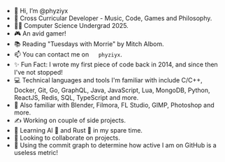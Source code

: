 - 👋 Hi, I’m @phyziyx
- 👀 Cross Curricular Developer - Music, Code, Games and Philosophy.
- 👨‍🎓 Computer Science Undergrad 2025.
- 🎮 An avid gamer!
- 📚 Reading "Tuesdays with Morrie" by Mitch Albom.
- 📫 You can contact me on <img src="https://discord.com/assets/3437c10597c1526c3dbd98c737c2bcae.svg" width="14" height="14"> `phyziyx`.
- ✨ Fun Fact: I wrote my first piece of code back in 2014, and since then I've not stopped!
- 💻 Technical languages and tools I'm familiar with include C/C++, Docker, Git, Go, GraphQL, Java, JavaScript, Lua, MongoDB, Python, ReactJS, Redis, SQL, TypeScript and more.
- 🎨 Also familiar with Blender, Filmora, FL Studio, GIMP, Photoshop and more.
- ✍ Working on couple of side projects.
- 🌱 Learning AI 🤖 and Rust 🦀 in my spare time.
- 💞️ Looking to collaborate on projects.
- 🧠 Using the commit graph to determine how active I am on GitHub is a useless metric!

<!---
  Peeking huh?
--->
